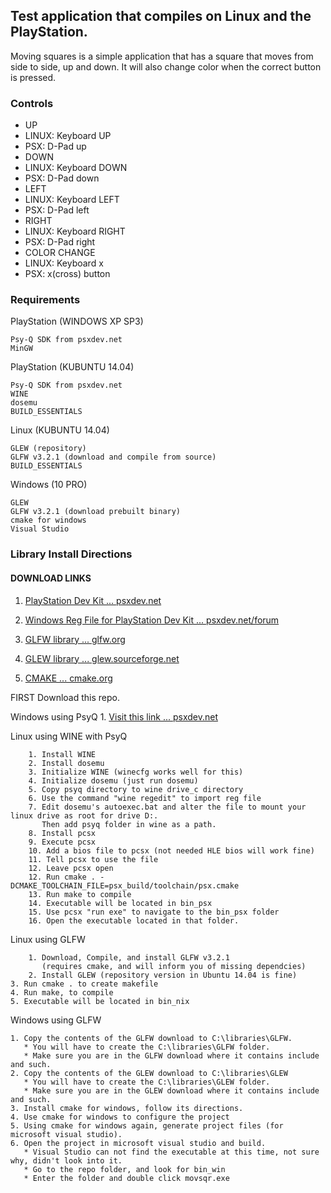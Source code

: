 ## Test application that compiles on Linux and the PlayStation.

Moving squares is a simple application that has a square that moves from side to side, up and down. It will also change color when the correct button is pressed.

### Controls
* UP
 * LINUX: Keyboard UP
 * PSX: D-Pad up
* DOWN
 * LINUX: Keyboard DOWN
 * PSX: D-Pad down
* LEFT
 * LINUX: Keyboard LEFT
 * PSX: D-Pad left
* RIGHT
 * LINUX: Keyboard RIGHT
 * PSX: D-Pad right
* COLOR CHANGE
 * LINUX: Keyboard x
 * PSX: x(cross) button

### Requirements

PlayStation (WINDOWS XP SP3)

	Psy-Q SDK from psxdev.net
	MinGW
	
PlayStation (KUBUNTU 14.04)

	Psy-Q SDK from psxdev.net
	WINE
	dosemu
	BUILD_ESSENTIALS
	
Linux (KUBUNTU 14.04)

	GLEW (repository)
	GLFW v3.2.1 (download and compile from source)
	BUILD_ESSENTIALS
	
Windows (10 PRO)

	GLEW
	GLFW v3.2.1 (download prebuilt binary)
	cmake for windows
	Visual Studio

### Library Install Directions

#### DOWNLOAD LINKS
   1. [PlayStation Dev Kit ... psxdev.net](http://www.psxdev.net/downloads.html)

   2. [Windows Reg File for PlayStation Dev Kit ... psxdev.net/forum](http://www.psxdev.net/forum/viewtopic.php?f=49&t=206)

   3. [GLFW library ... glfw.org](http://www.glfw.org/download.html)
   
   4. [GLEW library ... glew.sourceforge.net](http://glew.sourceforge.net/)
   
   5. [CMAKE ... cmake.org](https://cmake.org/download/)
   
FIRST
	Download this repo.
	
Windows using PsyQ
	1. [Visit this link ... psxdev.net](http://www.psxdev.net/help/psyq_install.html)

Linux using WINE with PsyQ

        1. Install WINE
        2. Install dosemu 
        3. Initialize WINE (winecfg works well for this)
        4. Initialize dosemu (just run dosemu)
        5. Copy psyq directory to wine drive_c directory
        6. Use the command "wine regedit" to import reg file
        7. Edit dosemu's autoexec.bat and alter the file to mount your linux drive as root for drive D:.
           Then add psyq folder in wine as a path.
        8. Install pcsx
        9. Execute pcsx
        10. Add a bios file to pcsx (not needed HLE bios will work fine)
        11. Tell pcsx to use the file
        12. Leave pcsx open
        12. Run cmake . -DCMAKE_TOOLCHAIN_FILE=psx_build/toolchain/psx.cmake
        13. Run make to compile
        14. Executable will be located in bin_psx
        15. Use pcsx "run exe" to navigate to the bin_psx folder
        16. Open the executable located in that folder.
        
Linux using GLFW

        1. Download, Compile, and install GLFW v3.2.1 
           (requires cmake, and will inform you of missing dependcies)
        2. Install GLEW (repository version in Ubuntu 14.04 is fine)
	3. Run cmake . to create makefile
	4. Run make, to compile
	5. Executable will be located in bin_nix
	
Windows using GLFW

	1. Copy the contents of the GLFW download to C:\libraries\GLFW.
	   * You will have to create the C:\libraries\GLFW folder.
	   * Make sure you are in the GLFW download where it contains include and such.
	2. Copy the contents of the GLEW download to C:\libraries\GLEW
	   * You will have to create the C:\libraries\GLEW folder.
	   * Make sure you are in the GLEW download where it contains include and such.
	3. Install cmake for windows, follow its directions.
	4. Use cmake for windows to configure the project
	5. Using cmake for windows again, generate project files (for microsoft visual studio).
	6. Open the project in microsoft visual studio and build.
	   * Visual Studio can not find the executable at this time, not sure why, didn't look into it.
	   * Go to the repo folder, and look for bin_win
	   * Enter the folder and double click movsqr.exe